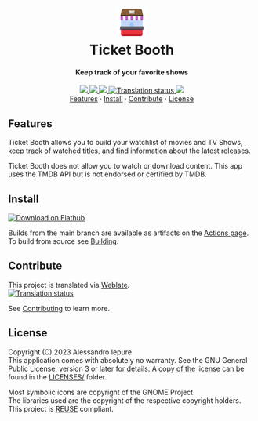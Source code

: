 <!--
Copyright (C) 2023 Alessandro Iepure

SPDX-License-Identifier: GPL-3.0-or-later
-->

<div align="center">
  <h1><img src="./data/icons/hicolor/scalable/apps/me.iepure.Ticketbooth.svg" height="64"/><br>Ticket Booth</h1>
  <h4>Keep track of your favorite shows</h4>
</div>
<div align="center">
  <a href="https://github.com/aleiepure/ticketbooth/actions/workflows/build-x86.yaml" title="Build Flatpak status">
    <img src="https://github.com/aleiepure/ticketbooth/actions/workflows/build-x86.yaml/badge.svg"/>
  </a>
  <a href="https://github.com/aleiepure/ticketbooth/blob/main/LICENSES/GPL-3.0-or-later.txt" title="GPL-3 License">
    <img src="https://img.shields.io/badge/License-GPL--3.0-blue.svg">
  </a>
   <a href="https://api.reuse.software/info/github.com/aleiepure/ticketbooth" title="REUSE compliance">
    <img src="https://api.reuse.software/badge/github.com/aleiepure/ticketbooth" />
  </a>
  <a href="https://hosted.weblate.org/engage/ticket-booth/">
    <img src="https://hosted.weblate.org/widget/ticket-booth/svg-badge.svg" alt="Translation status" />
  </a>
  <a href="https://stopthemingmy.app" title="Please do not theme this app">
    <img src="https://stopthemingmy.app/badge.svg" />
  </a>
  <br />
  <a href="#features">Features</a> ·
  <a href="#install">Install</a> ·
  <a href="#contribute">Contribute</a> ·
  <a href="#license">License</a>
</div>

## Features
Ticket Booth allows you to build your watchlist of movies and TV Shows, keep track of watched titles, and find information about the latest releases.

Ticket Booth does not allow you to watch or download content.
This app uses the TMDB API but is not endorsed or certified by TMDB.

## Install
<a href='https://flathub.org/apps/me.iepure.Ticketbooth'>
  <img width='240' alt='Download on Flathub' src='https://dl.flathub.org/assets/badges/flathub-badge-en.png'/>
</a> <br>

Builds from the main branch are available as artifacts on the [Actions page](https://github.com/aleiepure/ticketbooth/actions).\
To build from source see [Building](./CONTRIBUTING.md#building).

## Contribute
This project is translated via [Weblate](https://hosted.weblate.org/engage/ticket-booth/).\
<a href="https://hosted.weblate.org/engage/ticket-booth/">
  <img src="https://hosted.weblate.org/widget/ticket-booth/horizontal-auto.svg" alt="Translation status" />
</a>

See [Contributing](./CONTRIBUTING.md) to learn more.

## License
Copyright (C) 2023 Alessandro Iepure\
This application comes with absolutely no warranty. See the GNU General Public License, version 3 or later for details. A [copy of the license](./LICENSES/GPL-3.0-or-later.txt)
can be found in the [LICENSES/](./LICENSES/) folder.

Most symbolic icons are copyright of the GNOME Project.\
The libraries used are the copyright of the respective copyright holders.\
This project is [REUSE](https://reuse.software/) compliant.

